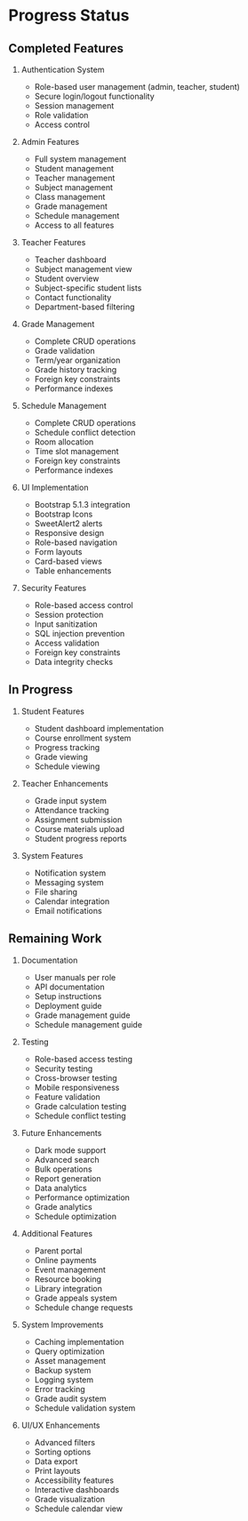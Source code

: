 # Progress Status

## Completed Features
1. Authentication System
   - Role-based user management (admin, teacher, student)
   - Secure login/logout functionality
   - Session management
   - Role validation
   - Access control

2. Admin Features
   - Full system management
   - Student management
   - Teacher management
   - Subject management
   - Class management
   - Grade management
   - Schedule management
   - Access to all features

3. Teacher Features
   - Teacher dashboard
   - Subject management view
   - Student overview
   - Subject-specific student lists
   - Contact functionality
   - Department-based filtering

4. Grade Management
   - Complete CRUD operations
   - Grade validation
   - Term/year organization
   - Grade history tracking
   - Foreign key constraints
   - Performance indexes

5. Schedule Management
   - Complete CRUD operations
   - Schedule conflict detection
   - Room allocation
   - Time slot management
   - Foreign key constraints
   - Performance indexes

6. UI Implementation
   - Bootstrap 5.1.3 integration
   - Bootstrap Icons
   - SweetAlert2 alerts
   - Responsive design
   - Role-based navigation
   - Form layouts
   - Card-based views
   - Table enhancements

7. Security Features
   - Role-based access control
   - Session protection
   - Input sanitization
   - SQL injection prevention
   - Access validation
   - Foreign key constraints
   - Data integrity checks

## In Progress
1. Student Features
   - Student dashboard implementation
   - Course enrollment system
   - Progress tracking
   - Grade viewing
   - Schedule viewing

2. Teacher Enhancements
   - Grade input system
   - Attendance tracking
   - Assignment submission
   - Course materials upload
   - Student progress reports

3. System Features
   - Notification system
   - Messaging system
   - File sharing
   - Calendar integration
   - Email notifications

## Remaining Work
1. Documentation
   - User manuals per role
   - API documentation
   - Setup instructions
   - Deployment guide
   - Grade management guide
   - Schedule management guide

2. Testing
   - Role-based access testing
   - Security testing
   - Cross-browser testing
   - Mobile responsiveness
   - Feature validation
   - Grade calculation testing
   - Schedule conflict testing

3. Future Enhancements
   - Dark mode support
   - Advanced search
   - Bulk operations
   - Report generation
   - Data analytics
   - Performance optimization
   - Grade analytics
   - Schedule optimization

4. Additional Features
   - Parent portal
   - Online payments
   - Event management
   - Resource booking
   - Library integration
   - Grade appeals system
   - Schedule change requests

5. System Improvements
   - Caching implementation
   - Query optimization
   - Asset management
   - Backup system
   - Logging system
   - Error tracking
   - Grade audit system
   - Schedule validation system

6. UI/UX Enhancements
   - Advanced filters
   - Sorting options
   - Data export
   - Print layouts
   - Accessibility features
   - Interactive dashboards
   - Grade visualization
   - Schedule calendar view